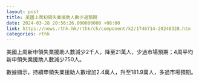 ```yaml
---
layout: post
title: 美國上周初領失業援助人數少過預期
date: 2024-03-28 20:56:26.000000000 +08:00
link: https://news.rthk.hk/rthk/ch/component/k2/1746714-20240328.htm
categories: rthk
---
```


美國上周新申領失業援助人數減少2千人，降至21萬人，少過市場預期；4周平均新申領失業援助人數減少750人。

數據顯示，持續申領失業援助人數增加2.4萬人，升至181.9萬人，多過市場預期。
